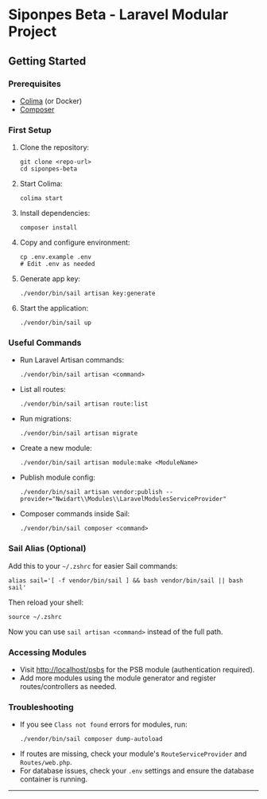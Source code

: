
# Siponpes Beta - Laravel Modular Project

## Getting Started

### Prerequisites
- [Colima](https://github.com/abiosoft/colima) (or Docker)
- [Composer](https://getcomposer.org/)

### First Setup
1. Clone the repository:
	 ```
	 git clone <repo-url>
	 cd siponpes-beta
	 ```
2. Start Colima:
	 ```
	 colima start
	 ```
3. Install dependencies:
	 ```
	 composer install
	 ```
4. Copy and configure environment:
	 ```
	 cp .env.example .env
	 # Edit .env as needed
	 ```
5. Generate app key:
	 ```
	 ./vendor/bin/sail artisan key:generate
	 ```
6. Start the application:
	 ```
	 ./vendor/bin/sail up
	 ```

### Useful Commands
- Run Laravel Artisan commands:
	```
	./vendor/bin/sail artisan <command>
	```
- List all routes:
	```
	./vendor/bin/sail artisan route:list
	```
- Run migrations:
	```
	./vendor/bin/sail artisan migrate
	```
- Create a new module:
	```
	./vendor/bin/sail artisan module:make <ModuleName>
	```
- Publish module config:
	```
	./vendor/bin/sail artisan vendor:publish --provider="Nwidart\\Modules\\LaravelModulesServiceProvider"
	```
- Composer commands inside Sail:
	```
	./vendor/bin/sail composer <command>
	```

### Sail Alias (Optional)
Add this to your `~/.zshrc` for easier Sail commands:
```
alias sail='[ -f vendor/bin/sail ] && bash vendor/bin/sail || bash sail'
```
Then reload your shell:
```
source ~/.zshrc
```
Now you can use `sail artisan <command>` instead of the full path.

### Accessing Modules
- Visit [http://localhost/psbs](http://localhost/psbs) for the PSB module (authentication required).
- Add more modules using the module generator and register routes/controllers as needed.

### Troubleshooting
- If you see `Class not found` errors for modules, run:
	```
	./vendor/bin/sail composer dump-autoload
	```
- If routes are missing, check your module's `RouteServiceProvider` and `Routes/web.php`.
- For database issues, check your `.env` settings and ensure the database container is running.

---